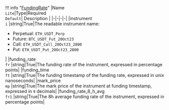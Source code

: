 !!! info "[FundingRate](/../../schemas/funding_rate)"
    |Name<br>`Lite`|Type|Required<br>`Default`| Description |
    |-|-|-|-|
    |instrument<br>`i` |string|True|The readable instrument name:<ul><li>Perpetual: `ETH_USDT_Perp`</li><li>Future: `BTC_USDT_Fut_20Oct23`</li><li>Call: `ETH_USDT_Call_20Oct23_2800`</li><li>Put: `ETH_USDT_Put_20Oct23_2800`</li></ul>|
    |funding_rate<br>`fr` |string|True|The funding rate of the instrument, expressed in percentage points|
    |funding_time<br>`ft` |string|True|The funding timestamp of the funding rate, expressed in unix nanoseconds|
    |mark_price<br>`mp` |string|True|The mark price of the instrument at funding timestamp, expressed in `9` decimals|
    |funding_rate_8_h_avg<br>`fr1` |string|True|The 8h average funding rate of the instrument, expressed in percentage points|
